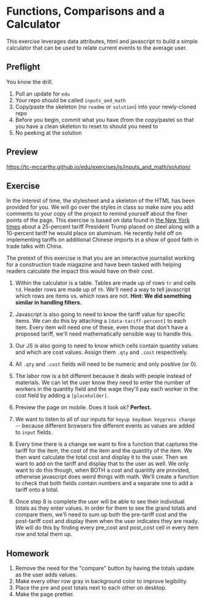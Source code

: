 # Functions, Comparisons and a Calculator

This exercise leverages data attributes, html and javascript to build a simple calculator that can be used to relate current events to the average user.

## Preflight

You know the drill.
1. Pull an update for `edu`
2. Your repo should be called `inputs_and_math`
3. Copy/paste the skeleton (no `readme` or `solution`) into your newly-cloned repo
4. Before you begin, commit what you have (from the copy/paste) so that you have a clean skeleton to reset to should you need to
5. No peeking at the solution

## Preview

https://tc-mccarthy.github.io/edu/exercises/js/inputs_and_math/solution/

## Exercise
In the interest of time, the stylesheet and a skeleton of the HTML has been provided for you. We will go over the styles in class so make sure you add comments to your copy of the project to remind yourself about the finer points of the page. This exercise is based on data found in [the New York times](https://www.nytimes.com/2018/03/05/us/politics/trump-tariffs-steel-aluminum-nafta.html) about a 25-percent tariff President Trump placed on steel along with a 10-percent tariff he would place on aluminum. He recently held off on implementing tariffs on additional Chinese imports in a show of good faith in trade talks with China.

The pretext of this exercise is that you are an interactive journalist working for a construction trade magazine and have been tasked with helping readers calculate the impact this would have on their cost.

1. Within the calculator is a table. Tables are made up of rows `tr` and cells `td`. Header rows are made up of `th`. We'll need a way to tell javascript which rows are items vs. which rows are not. __Hint: We did something similar in handling filters.__

2. Javascript is also going to need to know the tariff value for specific items. We can do this by attaching a `[data-tariff-percent]` to each item. Every item will need one of these, even those that don't have a proposed tariff, we'll need mathematically sensible way to handle this.

3. Our JS is also going to need to know which cells contain quantity values and which are cost values. Assign them `.qty` and `.cost` respectively.

4. All `.qty` and `.cost` fields will need to be numeric and only positive (or 0).

5. The labor row is a bit different because it deals with people instead of materials. We can let the user know they need to enter the number of workers in the quantity field and the wage they'll pay each worker in the cost field by adding a `[placeholder]`.

6. Preview the page on mobile. Does it look ok? **Perfect.**

7. We want to listen to all of our inputs for `keyup keydown keypress change` -- because different browsers fire different events as values are added to `input` fields.

8. Every time there is a change we want to fire a function that captures the tariff for the item, the cost of the item and the quantity of the item. We then want calculate the total cost and display it to the user. Then we want to add on the tariff and display that to the user as well. We only want to do this though, when BOTH a cost and quantity are provided, otherwise javascript does weird things with math. We'll create a function to check that both fields contain numbers and a separate one to add a tariff onto a total.

9. Once step 8 is complete the user will be able to see their individual totals as they enter values. In order for them to see the grand totals and compare them, we'll need to sum up both the pre-tariff cost and the post-tariff cost and display them when the user indicates they are ready. We will do this by finding every pre_cost and post_cost cell in every item row and total them up.



## Homework
1. Remove the need for the "compare" button by having the totals update as the user adds values.
2. Make every other row gray in background color to improve legibility.
3. Place the pre and post totals next to each other on desktop.
4. Make the page prettier.
